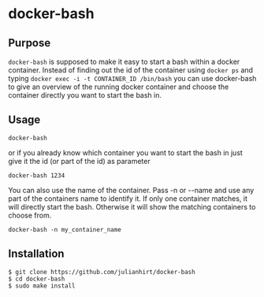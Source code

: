 # docker-bash

## Purpose

`docker-bash` is supposed to make it easy to start a bash within a docker container.
Instead of finding out the id of the container using `docker ps` and typing `docker exec -i -t CONTAINER_ID /bin/bash` you can use docker-bash to give an overview of the running docker container and choose the container directly you want to start the bash in.

## Usage

```
docker-bash
```

or if you already know which container you want to start the bash in just give it the id (or part of the id) as parameter

```
docker-bash 1234
```

You can also use the name of the container. Pass -n or --name and use any part of the containers name to identify it. If only one container matches, it will directly start the bash. Otherwise it will show the matching containers to choose from.

```
docker-bash -n my_container_name
```

## Installation

```
$ git clone https://github.com/julianhirt/docker-bash
$ cd docker-bash
$ sudo make install
```
